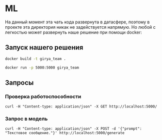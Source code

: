 # ML
На данный момент эта чать кода развернута в датасфере, поэтому в проекте эта директория никак не задействуется напрямую. Но любой с легкостью может развернуть наше решение при помощи docker:
## Запуск нашего решения

```cmd
docker build -t girya_team .
```

```cmd
docker run -p 5000:5000 girya_team
```

## Запросы

### Проверка работоспособности
```
curl -H "Content-type: application/json" -X GET http://localhost:5000/
```

### Запрос в модель
```
curl -H "Content-type: application/json" -X POST -d '{"prompt": "Текстовое сообщение."}' http://localhost:5000/generate
```
